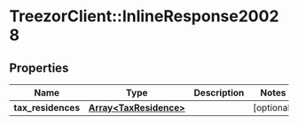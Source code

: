 # TreezorClient::InlineResponse20028

## Properties
Name | Type | Description | Notes
------------ | ------------- | ------------- | -------------
**tax_residences** | [**Array&lt;TaxResidence&gt;**](TaxResidence.md) |  | [optional] 


